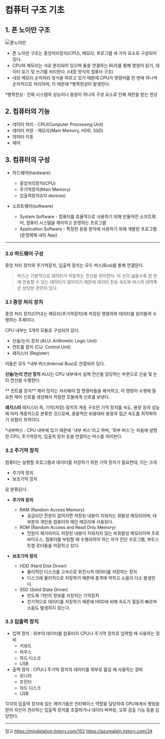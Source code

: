 # 컴퓨터 구조 기초

## 1. 폰 노이만 구조

![폰노이만](https://user-images.githubusercontent.com/38287375/164059578-7c36a14a-f2c7-46ef-8e31-4f0d7bfd2e28.png)

- 폰 노이만 구조는 중앙처리장치(CPU), 메모리, 프로그램 세 가지 요소로 구성되어 있다.
- CPU와 메모리는 서로 분리되어 있으며 둘을 연결하는 BUS를 통해 명령어 읽기, 데이터 읽기 및 쓰기를 처리한다. (내장 방식의 컴퓨터 구조)
- 내장 메모리 순차처리 방식을 따르고 있기 때문에 CPU가 명령어를 한 번에 하나씩 순차적으로 처리하며, 이 때문에 *병목현상이 발생한다. 

*병목현상 : 전체 시스템의 성능이나 용량이 하나의 구성 요소로 인해 제한을 받는 현상

## 2. 컴퓨터의 기능
- 데이터 처리 - CPU(Computer Processing Unit)
- 데이터 저장 - 메모리(Main Memory, HDD, SSD)
- 데이터 이동
- 제어

## 3. 컴퓨터의 구성
- 하드웨어(hardware)
	- 중앙처리장치(CPU)
	- 주기억장치(Main Memory)
	- 입출력장치(I/O devices)

- 소프트웨어(software)
	-   System Software - 컴퓨터를 효율적으로 사용하기 위해 만들어진 소프트웨어, 컴퓨터 시스템을 제어하고 운영하는 프로그램
	- Application Software - 특정한 응용 분야에 사용하기 위해 개발된 프로그램 (운영체제 내의 App)

---

### 3.0 하드웨어 구성
중앙 처리 장치와 주기억장치, 입출력 장치는 모두 버스(Bus)를 통해 연결된다.
> 버스는 기본적으로 데이터가 이동하는 전선을 의미한다.
> 이 선이 넓을수록 한 번에 전송할 수 있는 데이터가 많아지기 때문에 데이터 전송 속도와 버스의 대역폭은 상당한 관련이 있다.

### 3.1  중앙 처리 장치

중앙 처리 장치(CPU)는 메모리(주기억장치)에 저장된 명령어와 데이터를 읽어들여 수행하는 주체이다. 

CPU 내부는 3개의 모듈로 구성되어 있다.
- 산술/논리 장치 (ALU: Arithmetic Logic Unit)
- 컨트롤 장치 (CU: Control Unit)
- 레지스터 (Register)

이들은 모두 *내부 버스(Internal Bus)로 연결되어 있다.


**산술/논리 연산 장치**
ALU는 CPU 내부에서 실제 연산을 담당하는 부분으로 산술 및 논리 연산을 수행한다. 

** 컨트롤 장치**
제어 장치는 처리해야 할 명령어들을 해석하고, 이 명령어 수행에 필요한 제어 신로를 생성해서 적절한 모듈에게 신호를 보낸다.

**레지스터**
레지스터 즉, 기억(저장) 장치의 계층 구조란 기억 장치를 속도, 용량 등의 성능에 따라 계층적으로 분류한 것으로써, 총괄적인 비용대비 용량과 접근 속도를 최적화하기 위함이 목적이다.

*내부버스 : CPU 내부에 있기 때문에 '내부 버스'라고 하며, '외부 버스'는 처음에 설명한 CPU, 주기억장치, 입출력 장치 등을 연결하는 버스를 의미한다.

### 3.2 주기억 장치
컴퓨터는 실행할 프로그램과 데이터를 저장하기 위한 기억 장치가 필요한데,
이는 크게
- 주기억 장치
- 보조기억 장치 

로 분류된다.

- **주기억 장치**
	- RAM (Random Access Memory)
		- 공급되던 전원이 없어지면 저장된 내용이 지워지는 휘발성 메모리이며, 대부분의 개인용 컴퓨터의 메인 메모리에 사용된다.
	- ROM (Random Access and Read Only Memory)
		- 전원이 제거되어도 저장된 내용이 지워지지 않는 비휘발성 메모리이며 주로 바이오스, 컴퓨터를 부팅할 때 수행되어야 하는 자가 진단 프로그램, 부트스트랩 로더들을 저장하고 있다. 
	 
- **보조기억 장치**
	- HDD (Hard Disk Driver)
		- 물리적인 디스크를 고속으로 회전시켜 데이터를 저장하는 장치
		-  디스크레 물리적으로 저장하기 때문에 충격에 약하고 소음이 다소 발생한다.
	- SSD (Solid State Driver)
		- 반도체 기반의 정보를 저장하는 기억장치
		- 전기적으로 데이터를 저장하기 때문에 HDD에 비해 속도가 월등히 빠르며 소음도 발생하지 않는다. 





### 3.3 입출력 장치
- 입력 장치 : 외부의 데이터를 컴퓨터의 CPU나 주기억 장치로 입력할 때 사용하는 장비
	- 키보드
	- 마우스
	- 하드 디스크
	- USB
- 출력 장치 : CPU나 주기억 장치의 데이터를 외부로 옮길 때 사용하는 장비
	- 모니터
	- 프린터
	- 하드 디스크
	- USB
	
 각각의 입출력 장치에 있는 제어기들은 인터페이스 역할을 담당하여 CPU에게서 명령을 받아 자신이 관리하는 입출력 장치를 조절하거나 데이터 버퍼링, 오류 검출 기능 등을 담당한다.
 
  
---

참고
https://mindstation.tistory.com/152
https://azurealstn.tistory.com/24